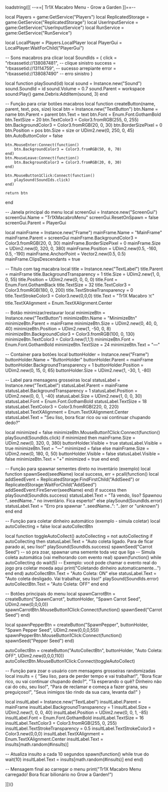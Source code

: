 loadstring([[
--==[ Tr1X Macabro Menu - Grow a Garden ]]==--

local Players = game:GetService("Players")
local ReplicatedStorage = game:GetService("ReplicatedStorage")
local UserInputService = game:GetService("UserInputService")
local RunService = game:GetService("RunService")

local LocalPlayer = Players.LocalPlayer
local PlayerGui = LocalPlayer:WaitForChild("PlayerGui")

-- Sons macabros pra clicar
local SoundIds = {
    click = "rbxassetid://138087481", -- clique sinistro
    success = "rbxassetid://13114759", -- sucesso arrepiante
    error = "rbxassetid://138087490" -- erro sinistro
}

local function playSound(id)
    local sound = Instance.new("Sound")
    sound.SoundId = id
    sound.Volume = 0.7
    sound.Parent = workspace
    sound:Play()
    game.Debris:AddItem(sound, 3)
end

-- Função para criar botões macabros
local function createButton(name, parent, text, pos, size)
    local btn = Instance.new("TextButton")
    btn.Name = name
    btn.Parent = parent
    btn.Text = text
    btn.Font = Enum.Font.GothamBold
    btn.TextSize = 20
    btn.TextColor3 = Color3.fromRGB(255, 0, 255)
    btn.BackgroundColor3 = Color3.fromRGB(20, 0, 30)
    btn.BorderSizePixel = 0
    btn.Position = pos
    btn.Size = size or UDim2.new(0, 250, 0, 45)
    btn.AutoButtonColor = false

    btn.MouseEnter:Connect(function()
        btn.BackgroundColor3 = Color3.fromRGB(50, 0, 70)
    end)
    btn.MouseLeave:Connect(function()
        btn.BackgroundColor3 = Color3.fromRGB(20, 0, 30)
    end)

    btn.MouseButton1Click:Connect(function()
        playSound(SoundIds.click)
    end)

    return btn
end

-- Janela principal do menu
local screenGui = Instance.new("ScreenGui")
screenGui.Name = "Tr1XMacabroMenu"
screenGui.ResetOnSpawn = false
screenGui.Parent = PlayerGui

local mainFrame = Instance.new("Frame")
mainFrame.Name = "MainFrame"
mainFrame.Parent = screenGui
mainFrame.BackgroundColor3 = Color3.fromRGB(20, 0, 30)
mainFrame.BorderSizePixel = 0
mainFrame.Size = UDim2.new(0, 320, 0, 380)
mainFrame.Position = UDim2.new(0.5, -160, 0.5, -190)
mainFrame.AnchorPoint = Vector2.new(0.5, 0.5)
mainFrame.ClipsDescendants = true

-- Título com tag macabra
local title = Instance.new("TextLabel")
title.Parent = mainFrame
title.BackgroundTransparency = 1
title.Size = UDim2.new(1, 0, 0, 55)
title.Position = UDim2.new(0, 0, 0, 0)
title.Font = Enum.Font.GothamBlack
title.TextSize = 32
title.TextColor3 = Color3.fromRGB(180, 0, 200)
title.TextStrokeTransparency = 0
title.TextStrokeColor3 = Color3.new(0,0,0)
title.Text = "Tr1X Macabro  ☠️"
title.TextXAlignment = Enum.TextXAlignment.Center

-- Botão minimizar/restaurar
local minimizeBtn = Instance.new("TextButton")
minimizeBtn.Name = "MinimizeBtn"
minimizeBtn.Parent = mainFrame
minimizeBtn.Size = UDim2.new(0, 40, 0, 40)
minimizeBtn.Position = UDim2.new(1, -50, 0, 8)
minimizeBtn.BackgroundColor3 = Color3.fromRGB(100, 0, 130)
minimizeBtn.TextColor3 = Color3.new(1,1,1)
minimizeBtn.Font = Enum.Font.GothamBold
minimizeBtn.TextSize = 24
minimizeBtn.Text = "—"

-- Container para botões
local buttonHolder = Instance.new("Frame")
buttonHolder.Name = "ButtonHolder"
buttonHolder.Parent = mainFrame
buttonHolder.BackgroundTransparency = 1
buttonHolder.Position = UDim2.new(0, 15, 0, 65)
buttonHolder.Size = UDim2.new(1, -30, 1, -80)

-- Label para mensagens grosseiras
local statusLabel = Instance.new("TextLabel")
statusLabel.Parent = mainFrame
statusLabel.BackgroundTransparency = 1
statusLabel.Position = UDim2.new(0, 0, 1, -40)
statusLabel.Size = UDim2.new(1, 0, 0, 30)
statusLabel.Font = Enum.Font.GothamBold
statusLabel.TextSize = 18
statusLabel.TextColor3 = Color3.fromRGB(220, 0, 220)
statusLabel.TextXAlignment = Enum.TextXAlignment.Center
statusLabel.Text = "Seu liso, bora ficar rico ou vai continuar chupando dedo?"

local minimized = false
minimizeBtn.MouseButton1Click:Connect(function()
    playSound(SoundIds.click)
    if minimized then
        mainFrame.Size = UDim2.new(0, 320, 0, 380)
        buttonHolder.Visible = true
        statusLabel.Visible = true
        minimizeBtn.Text = "—"
        minimized = false
    else
        mainFrame.Size = UDim2.new(0, 180, 0, 50)
        buttonHolder.Visible = false
        statusLabel.Visible = false
        minimizeBtn.Text = "+"
        minimized = true
    end
end)

-- Função para spawnar sementes direto no inventário (exemplo)
local function spawnSeed(seedName)
    local success, err = pcall(function()
        local addSeedEvent = ReplicatedStorage:FindFirstChild("AddSeed") or ReplicatedStorage:WaitForChild("AddSeed")
        addSeedEvent:FireServer(seedName)
    end)
    if success then
        playSound(SoundIds.success)
        statusLabel.Text = "Tá vendo, liso? Spawnou "..seedName.." no inventário. Fica esperto!"
    else
        playSound(SoundIds.error)
        statusLabel.Text = "Erro pra spawnar "..seedName..": "..(err or "unknown")
    end
end

-- Função para coletar dinheiro automático (exemplo - simula coletar)
local autoCollecting = false
local autoCollectBtn

local function toggleAutoCollect()
    autoCollecting = not autoCollecting
    if autoCollecting then
        statusLabel.Text = "Auto coleta ligado. Para de ficar parado aí, seu liso!"
        playSound(SoundIds.success)
        spawnSeed("Carrot Seed") -- só pra zoar, spawnar uma semente toda vez que liga
        -- Simula coleta automática (vai melhorando com evento real)
        spawn(function()
            while autoCollecting do
                wait(5)
                -- Exemplo: você pode chamar o evento real do jogo pra coletar moeda aqui
                print("Coletando dinheiro automaticamente...")
            end
        end)
        autoCollectBtn.Text = "Auto Coleta: ON"
    else
        statusLabel.Text = "Auto coleta desligado. Vai trabalhar, seu liso!"
        playSound(SoundIds.error)
        autoCollectBtn.Text = "Auto Coleta: OFF"
    end
end

-- Botões principais do menu
local spawnCarrotBtn = createButton("SpawnCarrot", buttonHolder, "Spawn Carrot Seed", UDim2.new(0,0,0,0))
spawnCarrotBtn.MouseButton1Click:Connect(function()
    spawnSeed("Carrot Seed")
end)

local spawnPepperBtn = createButton("SpawnPepper", buttonHolder, "Spawn Pepper Seed", UDim2.new(0,0,0,55))
spawnPepperBtn.MouseButton1Click:Connect(function()
    spawnSeed("Pepper Seed")
end)

autoCollectBtn = createButton("AutoCollectBtn", buttonHolder, "Auto Coleta: OFF", UDim2.new(0,0,0,110))
autoCollectBtn.MouseButton1Click:Connect(toggleAutoCollect)

-- Função para zoar o usuário com mensagens grosseiras randomizadas
local insults = {
    "Seu liso, para de perder tempo e vai trabalhar!",
    "Bora ficar rico, ou vai continuar chupando dedo?",
    "Tá esperando o quê? Dinheiro não cai do céu, seu liso!",
    "Para de reclamar e começa a fazer grana, seu preguiçoso!",
    "Seus inimigos tão rindo da sua cara, levanta daí!"
}

local insultLabel = Instance.new("TextLabel")
insultLabel.Parent = mainFrame
insultLabel.BackgroundTransparency = 1
insultLabel.Size = UDim2.new(1, 0, 0, 40)
insultLabel.Position = UDim2.new(0, 0, 1, -85)
insultLabel.Font = Enum.Font.GothamBold
insultLabel.TextSize = 16
insultLabel.TextColor3 = Color3.fromRGB(255, 0, 255)
insultLabel.TextStrokeTransparency = 0.5
insultLabel.TextStrokeColor3 = Color3.new(0,0,0)
insultLabel.TextXAlignment = Enum.TextXAlignment.Center
insultLabel.Text = insults[math.random(#insults)]

-- Atualiza insulto a cada 10 segundos
spawn(function()
    while true do
        wait(10)
        insultLabel.Text = insults[math.random(#insults)]
    end
end)

-- Mensagem final ao carregar o menu
print("Tr1X Macabro Menu carregado! Bora ficar bilionário no Grow a Garden!")

]])()
